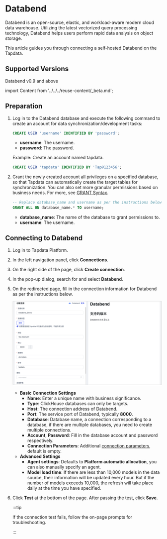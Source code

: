 # Databend

Databend is an open-source, elastic, and workload-aware modern cloud data warehouse. Utilizing the latest vectorized query processing technology, Databend helps users perform rapid data analysis on object storage.

This article guides you through connecting a self-hosted Databend on the Tapdata.

## Supported Versions

Databend v0.9 and above

import Content from '../../../reuse-content/_beta.md';

<Content />

## Preparation

1. Log in to the Databend database and execute the following command to create an account for data synchronization/development tasks:

   ```sql
   CREATE USER 'username' IDENTIFIED BY 'password';
   ```

   - **username**: The username.
   - **password**: The password.

   Example: Create an account named tapdata.

   ```sql
   CREATE USER 'tapdata' IDENTIFIED BY 'Tap@123456';
   ```

2. Grant the newly created account all privileges on a specified database, so that Tapdata can automatically create the target tables for synchronization. You can also set more granular permissions based on business needs. For more, see [GRANT Syntax](https://databend.rs/doc/sql-commands/ddl/user/grant-privileges).

   ```sql
   -- Replace database_name and username as per the instructions below
   GRANT ALL ON database_name.* TO username;
   ```

   * **database_name**: The name of the database to grant permissions to.
   * **username**: The username.

## Connecting to Databend

1. Log in to Tapdata Platform.

2. In the left navigation panel, click **Connections**.

3. On the right side of the page, click **Create connection**.

4. In the pop-up dialog, search for and select **Databend**.

5. On the redirected page, fill in the connection information for Databend as per the instructions below.

   ![Connect to Databend](../../images/connect_databend.png)

    - **Basic Connection Settings**
      - **Name**: Enter a unique name with business significance.
      - **Type**:  ClickHouse databases can only be targets.
      - **Host**: The connection address of Databend.
      - **Port**: The service port of Databend, typically **8000**.
      - **Database**: Database name, a connection corresponding to a database, if there are multiple databases, you need to create multiple connections.
      - **Account**, **Password**: Fill in the database account and password respectively.
      - **Connection Parameters**: Additional [connection parameters](https://databend.rs/doc/develop/jdbc#configuring-connection-string), default is empty.
    - **Advanced Settings**
      - **Agent settings**: Defaults to **Platform automatic allocation**, you can also manually specify an agent.
      - **Model load time**: If there are less than 10,000 models in the data source, their information will be updated every hour. But if the number of models exceeds 10,000, the refresh will take place daily at the time you have specified.

6. Click **Test** at the bottom of the page. After passing the test, click **Save**.

   :::tip

   If the connection test fails, follow the on-page prompts for troubleshooting.

   :::
